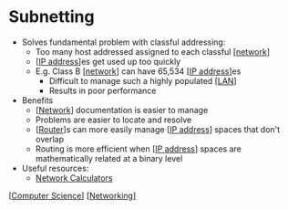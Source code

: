 # Subnetting

- Solves fundamental problem with classful addressing:
  - Too many host addressed assigned to each classful [[network]]
  - [[IP address]]es get used up too quickly
  - E.g. Class B [[network]] can have 65,534 [[IP address]]es
    - Difficult to manage such a highly populated [[LAN]]
    - Results in poor performance
- Benefits
  - [[Network]] documentation is easier to manage
  - Problems are easier to locate and resolve
  - [[Router]]s can more easily manage [[IP address]] spaces that don't overlap
  - Routing is more efficient when [[IP address]] spaces are mathematically related at a binary level
- Useful resources:
  - [Network Calculators](http://subnetmask.info)

[[Computer Science]] [[Networking]]

[//begin]: # "Autogenerated link references for markdown compatibility"
[Network]: network "Network"
[IP address]: ip-address "IP Address"
[LAN]: lan "LAN (Local Area Network)"
[Router]: router "Router"
[Computer Science]: computer-science "Computer Science"
[Networking]: networking "Networking"
[//end]: # "Autogenerated link references"